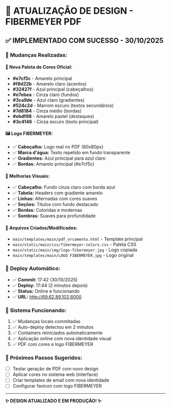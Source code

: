 # 🎨 ATUALIZAÇÃO DE DESIGN - FIBERMEYER PDF

## ✅ **IMPLEMENTADO COM SUCESSO - 30/10/2025**

### 🎯 **Mudanças Realizadas:**

#### 🌈 **Nova Paleta de Cores Oficial:**
- **#e7cf5c** - Amarelo principal
- **#f8d22b** - Amarelo claro (acentos)
- **#32427f** - Azul principal (cabeçalhos)
- **#e7ebea** - Cinza claro (fundos)
- **#3ca9de** - Azul claro (gradientes)
- **#524c2d** - Marrom escuro (textos secundários)
- **#7d8184** - Cinza médio (bordas)
- **#ebdf98** - Amarelo pastel (destaques)
- **#3c4146** - Cinza escuro (texto principal)

#### 🖼️ **Logo FIBERMEYER:**
- ✅ **Cabeçalho:** Logo real no PDF (80x80px)
- ✅ **Marca d'água:** Texto repetido em fundo transparente
- ✅ **Gradientes:** Azul principal para azul claro
- ✅ **Bordas:** Amarelo principal (#e7cf5c)

#### 🎨 **Melhorias Visuais:**
- ✅ **Cabeçalho:** Fundo cinza claro com borda azul
- ✅ **Tabela:** Headers com gradiente amarelo
- ✅ **Linhas:** Alternadas com cores suaves
- ✅ **Seções:** Títulos com fundo destacado
- ✅ **Bordas:** Coloridas e modernas
- ✅ **Sombras:** Suaves para profundidade

#### 📁 **Arquivos Criados/Modificados:**
- `main/templates/main/pdf_orcamento.html` - Template principal
- `main/static/main/css/fibermeyer-colors.css` - Paleta CSS
- `main/static/main/img/logo-fibermeyer.jpg` - Logo copiada
- `main/templates/main/LOGO FIBERMEYER.jpg` - Logo original

### 🚀 **Deploy Automático:**
- ✅ **Commit:** 17:42 (30/10/2025)
- ✅ **Deploy:** 17:44 (2 minutos depois)
- ✅ **Status:** Online e funcionando
- ✅ **URL:** http://69.62.89.102:8000

### 🔄 **Sistema Funcionando:**
1. ✅ Mudanças locais commitadas
2. ✅ Auto-deploy detectou em 2 minutos
3. ✅ Containers reiniciados automaticamente
4. ✅ Aplicação online com nova identidade visual
5. ✅ PDF com cores e logo FIBERMEYER

### 🎯 **Próximos Passos Sugeridos:**
- [ ] Testar geração de PDF com novo design
- [ ] Aplicar cores no sistema web (interface)
- [ ] Criar templates de email com nova identidade
- [ ] Configurar favicon com logo FIBERMEYER

---
**✨ DESIGN ATUALIZADO E EM PRODUÇÃO! ✨**